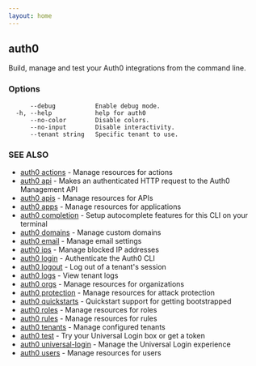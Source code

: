 ```yaml
---
layout: home
---
```

## auth0

Build, manage and test your Auth0 integrations from the command line.

### Options

```
      --debug           Enable debug mode.
  -h, --help            help for auth0
      --no-color        Disable colors.
      --no-input        Disable interactivity.
      --tenant string   Specific tenant to use.
```

### SEE ALSO

* [auth0 actions](auth0_actions.md)	 - Manage resources for actions
* [auth0 api](auth0_api.md)	 - Makes an authenticated HTTP request to the Auth0 Management API
* [auth0 apis](auth0_apis.md)	 - Manage resources for APIs
* [auth0 apps](auth0_apps.md)	 - Manage resources for applications
* [auth0 completion](auth0_completion.md)	 - Setup autocomplete features for this CLI on your terminal
* [auth0 domains](auth0_domains.md)	 - Manage custom domains
* [auth0 email](auth0_email.md)	 - Manage email settings
* [auth0 ips](auth0_ips.md)	 - Manage blocked IP addresses
* [auth0 login](auth0_login.md)	 - Authenticate the Auth0 CLI
* [auth0 logout](auth0_logout.md)	 - Log out of a tenant's session
* [auth0 logs](auth0_logs.md)	 - View tenant logs
* [auth0 orgs](auth0_orgs.md)	 - Manage resources for organizations
* [auth0 protection](auth0_protection.md)	 - Manage resources for attack protection
* [auth0 quickstarts](auth0_quickstarts.md)	 - Quickstart support for getting bootstrapped
* [auth0 roles](auth0_roles.md)	 - Manage resources for roles
* [auth0 rules](auth0_rules.md)	 - Manage resources for rules
* [auth0 tenants](auth0_tenants.md)	 - Manage configured tenants
* [auth0 test](auth0_test.md)	 - Try your Universal Login box or get a token
* [auth0 universal-login](auth0_universal-login.md)	 - Manage the Universal Login experience
* [auth0 users](auth0_users.md)	 - Manage resources for users

